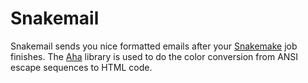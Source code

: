 Snakemail
=======================

Snakemail sends you nice formatted emails after your [Snakemake](https://snakemake.readthedocs.io/en/stable/) job finishes.
The [Aha](https://github.com/theZiz/aha) library is used to do the color conversion from ANSI escape sequences to HTML code.

